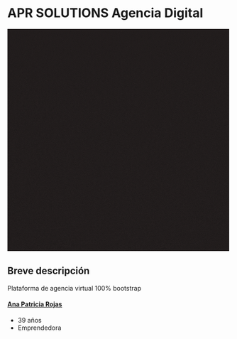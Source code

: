 # APR SOLUTIONS Agencia Digital
![logo](assets/img/logotipoAPR.gif)

## Breve descripción
 Plataforma de agencia virtual 100% bootstrap


#### [Ana Patricia Rojas](https://github.com/AnytaPato)
- 39 años
- Emprendedora
